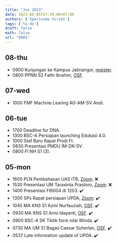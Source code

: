 ```yaml
---
title: "Jun 2023"
date: 2023-06-05T17:39:00+07:00
authors: ['Sparisoma Viridi']
tags: ['to-do']
draft: false
math: false
url: "0005"
---
```


## 08-thu
+ 0900 Kunjungan ke Kampus Jatinangor, [register](https://forms.gle/P89hu3Tyw24qYsRS6).
+ 0800 PPNN S2 Fathi Ibrahim, [OSF](https://osf.io/t9qc7/).


## 07-wed
+ 1000 FMF Machine Learing AG-AM-SV Andi.


## 06-tue
+ 1700 Deadline for DNA.
+ 1300 BSC-A Persiapan launching Edukasi 4.0.
+ 1000 Staf Baru Rapat Prodi FI.
+ 0830 Presentasi PMDU IM-DK-SV.
+ 0800 FI NH S1 (3).


## 05-mon
+ 1600 PLN Pembahasan UAS ITB, [Zoom](https://us02web.zoom.us/j/4760388093). :x:
+ 1530 Presentasi UM Tarasinta Prastoro, [Zoom](https://itb-ac-id.zoom.us/j/99135603732). :x:
+ 1400 Presentasi FI6004 di 1203. :heavy_check_mark:
+ 1300 SPs Rapat persiapan UPDA, [Zoom](https://itb-ac-id.zoom.us/j/91476736906). :heavy_check_mark:
+ 1045 MA KNS S1 Azmi Nurfauziah, [OSF](https://osf.io/prz6a/). :heavy_check_mark:
+ 0930 MA KNS S1 Arini Idayanti, [OSF](https://osf.io/acw8t/). :heavy_check_mark:
+ 0900 BSC-A SK Tiktik form nilai Winda. :heavy_check_mark:
+ 0730 MA UM S1 Bagas Caesar Suherlan, [OSF](https://osf.io/szhmj/). :heavy_check_mark:
+ 0537 Late information update of UPDA. :heavy_check_mark:
